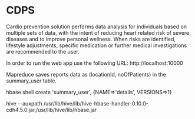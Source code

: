 CDPS
====

Cardio prevention solution performs data analysis for individuals based on multiple sets of data, with the intent of reducing heart related risk of severe diseases and to improve personal wellness. When risks are identified, lifestyle adjustments, specific medication or further medical investigations are recommended to the user.

In order to run the web app use the following URL: http://localhost:10000

Mapreduce saves reports data as (locationId, noOfPatients) in the summary_user table.

hbase shell
  create 'summary_user', {NAME=>'details', VERSIONS=>1}

 hive --auxpath /usr/lib/hive/lib/hive-hbase-handler-0.10.0-cdh4.5.0.jar,/usr/lib/hive/lib/hbase.jar
 
